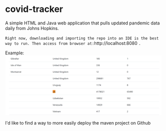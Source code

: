 # covid-tracker

A simple HTML and Java web application that pulls updated pandemic data daily from Johns Hopkins.

`Right now, downloading and importing the repo into an IDE is the best way to run. Then access from browser at:`http://localhost:8080 `.`

Example:
![Alt text](USCovidCasesJuly25th.png?raw=true "US Caronavirus Cases As of July 25th")

I'd like to find a way to more easily deploy the maven project on Github
